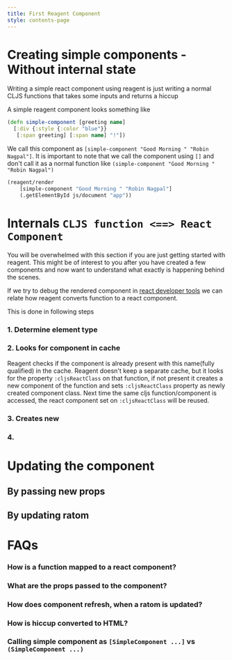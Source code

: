 ```yaml
---
title: First Reagent Component
style: contents-page
---
```


# Creating simple components - Without internal state
Writing a simple react component using reagent is just writing a normal CLJS
functions that takes some inputs and returns a hiccup

A simple reagent component looks something like 
```clojure
(defn simple-component [greeting name]
  [:div {:style {:color "blue"}}
   [:span greeting] [:span name] "!"])
```
We call this component as `[simple-component "Good Morning " "Robin Nagpal"]`.
It is important to note that we call the component using `[]` and don't call it
as a normal function like `(simple-component "Good Morning " "Robin Nagpal")`
 
```clojure
(reagent/render
    [simple-component "Good Morning " "Robin Nagpal"]
    (.getElementById js/document "app"))
```

# Internals  `CLJS function <==> React Component`
You will be overwhelmed with this section if you are just getting started with 
reagent. This might be of interest to you after you have created a few components
and now want to understand what exactly is happening behind the scenes. 

If we try to debug the rendered component in [react developer tools](https://chrome.google.com/webstore/detail/react-developer-tools/fmkadmapgofadopljbjfkapdkoienihi?hl=en)
we can relate how reagent converts function to a react component.

This is done in following steps

### 1. Determine element type 

### 2. Looks for component in cache
Reagent checks if the component is already present with this name(fully qualified) 
in the cache. Reagent doesn't keep a separate cache, but it looks for the property
`:cljsReactClass` on that function, if not present it creates a new component
of the function and sets `:cljsReactClass` property as newly created component 
class. Next time the same cljs function/component is accessed, the react component
set on `:cljsReactClass` will be reused. 



### 3. Creates new
            
### 4.  

# Updating the component



## By passing new props

## By updating ratom


# FAQs
### How is a function mapped to a react component?

### What are the props passed to the component?

### How does component refresh, when a ratom is updated?

### How is hiccup converted to HTML?

### Calling simple component as `[SimpleComponent ...]` vs `(SimpleComponent ...)`
